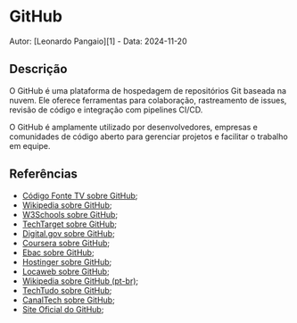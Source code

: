 # GitHub

Autor: [Leonardo Pangaio][1] - Data: 2024-11-20

## Descrição

O GitHub é uma plataforma de hospedagem de repositórios Git baseada na nuvem. Ele oferece ferramentas para colaboração, rastreamento de issues, revisão de código e integração com pipelines CI/CD.

O GitHub é amplamente utilizado por desenvolvedores, empresas e comunidades de código aberto para gerenciar projetos e facilitar o trabalho em equipe.

## Referências

- [Código Fonte TV sobre GitHub](https://youtu.be/myQuetgSEsY?si=swrVx-ef4kjM1m2L);
- [Wikipedia sobre GitHub](https://en.wikipedia.org/wiki/GitHub);
- [W3Schools sobre GitHub](https://www.w3schools.com/whatis/whatis_github.asp);
- [TechTarget sobre GitHub](https://www.techtarget.com/searchitoperations/definition/GitHub);
- [Digital.gov sobre GitHub](https://digital.gov/resources/an-introduction-github/);
- [Coursera sobre GitHub](https://www.coursera.org/articles/what-is-git);
- [Ebac sobre GitHub](https://ebaconline.com.br/blog/o-que-e-github);
- [Hostinger sobre GitHub](https://www.hostinger.com.br/tutoriais/o-que-github);
- [Locaweb sobre GitHub](https://www.locaweb.com.br/blog/temas/codigo-aberto/github/);
- [Wikipedia sobre GitHub (pt-br)](https://pt.wikipedia.org/wiki/GitHub);
- [TechTudo sobre GitHub](https://www.techtudo.com.br/listas/2021/05/o-que-e-o-github-veja-para-que-serve-a-rede-social-de-programadores.ghtml);
- [CanalTech sobre GitHub](https://canaltech.com.br/internet/o-que-e-github/);
- [Site Oficial do GitHub](https://github.com);